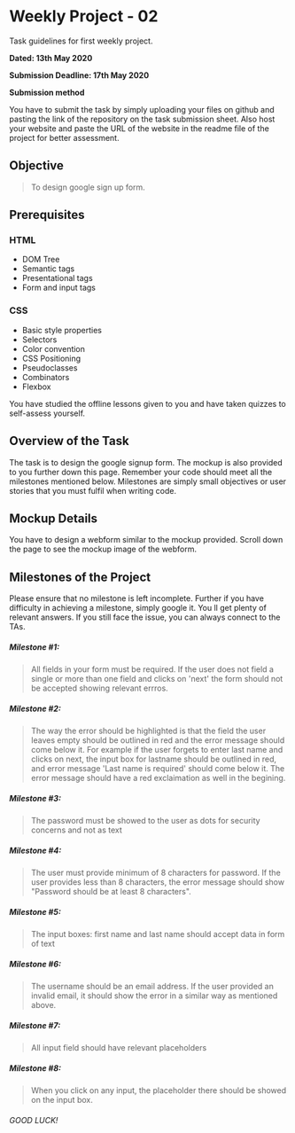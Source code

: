 # Weekly Project - 02

Task guidelines for first weekly project.

**Dated: 13th May 2020**

**Submission Deadline: 17th May 2020**

**Submission method**

You have to submit the task by simply uploading your files on github and pasting the link of the repository on the task submission sheet. Also host your website and paste the URL of the website in the readme file of the project for better assessment. 

## Objective
> To design google sign up form.

## Prerequisites 

### HTML 

- DOM Tree
- Semantic tags
- Presentational tags
- Form and input tags

### CSS

- Basic style properties
- Selectors
- Color convention
- CSS Positioning
- Pseudoclasses
- Combinators
- Flexbox

You have studied the offline lessons given to you and have taken quizzes to self-assess yourself.

## Overview of the Task

The task is to design the google signup form. The mockup is also provided to you further down this page. Remember your code should meet all the milestones mentioned below. Milestones are simply small objectives or user stories that you must fulfil when writing code.

## Mockup Details

You have to design a webform similar to the mockup provided. Scroll down the page to see the mockup image of the webform.
## Milestones of the Project

Please ensure that no milestone is left incomplete. Further if you have difficulty in achieving a milestone, simply google it. You ll get plenty of relevant answers. If you still face the issue, you can always connect to the TAs.

##### Milestone #1: 
> All fields in your form must be required. If the user does not field a single or more than one field and clicks on 'next' the form should not be accepted showing relevant errros.

##### Milestone #2:  
> The way the error should be highlighted is that the field the user leaves empty should be outlined in red and the error message should come below it. For example if the user forgets to enter last name and clicks on next, the input box for lastname should be outlined in red, and error message 'Last name is required' should come below it. The error message should have a red exclaimation as well in the begining. 

##### Milestone #3:  
> The password must be showed to the user as dots for security concerns and not as text

##### Milestone #4: 
> The user must provide minimum of 8 characters for password. If the user provides less than 8 characters, the error message should show "Password should be at least 8 characters".

##### Milestone #5:  
> The input boxes: first name and last name should accept data in form of text

##### Milestone #6: 
> The username should be an email address. If the user provided an invalid email, it should show the error in a similar way as mentioned above.

##### Milestone #7: 
> All input field should have relevant placeholders

##### Milestone #8: 
> When you click on any input, the placeholder there should be showed on the input box.


###### GOOD LUCK!
